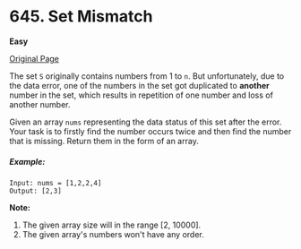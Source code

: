# 645. Set Mismatch

**Easy**

[Original Page](https://leetcode.com/problems/set-mismatch/)

The set `S` originally contains numbers from 1 to `n`. But unfortunately, due to the data error, one of the numbers in the set got duplicated to **another** number in the set, which results in repetition of one number and loss of another number.

Given an array `nums` representing the data status of this set after the error. Your task is to firstly find the number occurs twice and then find the number that is missing. Return them in the form of an array.
##### Example:
```
Input: nums = [1,2,2,4]
Output: [2,3]
```
**Note:** 
1. The given array size will in the range [2, 10000].
2. The given array's numbers won't have any order.
